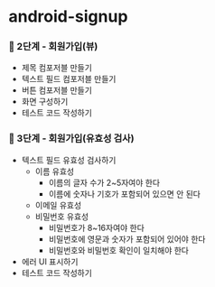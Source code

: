# android-signup

### 🚀 2단계 - 회원가입(뷰)
- 제목 컴포저블 만들기
- 텍스트 필드 컴포저블 만들기
- 버튼 컴포저블 만들기
- 화면 구성하기
- 테스트 코드 작성하기

### 🚀 3단계 - 회원가입(유효성 검사)
- 텍스트 필드 유효성 검사하기
    - 이름 유효성
        - 이름의 글자 수가 2~5자여야 한다
        - 이름에 숫자나 기호가 포함되어 있으면 안 된다
    - 이메일 유효성
    - 비밀번호 유효성
        - 비밀번호가 8~16자여야 한다
        - 비밀번호에 영문과 숫자가 포함되어 있어야 한다
        - 비밀번호와 비밀번호 확인이 일치해야 한다
- 에러 UI 표시하기
- 테스트 코드 작성하기